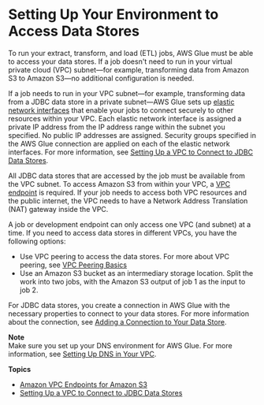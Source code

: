 # Setting Up Your Environment to Access Data Stores<a name="start-connecting"></a>

To run your extract, transform, and load \(ETL\) jobs, AWS Glue must be able to access your data stores\. If a job doesn't need to run in your virtual private cloud \(VPC\) subnet—for example, transforming data from Amazon S3 to Amazon S3—no additional configuration is needed\.

If a job needs to run in your VPC subnet—for example, transforming data from a JDBC data store in a private subnet—AWS Glue  sets up [elastic network interfaces](https://docs.aws.amazon.com/vpc/latest/userguide/VPC_ElasticNetworkInterfaces.html) that enable your jobs to connect securely to other resources within your VPC\. Each elastic network interface is assigned a private IP address from the IP address range within the subnet you specified\. No public IP addresses are assigned\. Security groups specified in the AWS Glue connection are applied on each of the elastic network interfaces\. For more information, see [Setting Up a VPC to Connect to JDBC Data Stores](setup-vpc-for-glue-access.md)\.  

All JDBC data stores that are accessed by the job must be available from the VPC subnet\. To access Amazon S3 from within your VPC, a [VPC endpoint](vpc-endpoints-s3.md) is required\. If your job needs to access both VPC resources and the public internet,  the VPC needs to have a Network Address Translation \(NAT\) gateway inside the VPC\.

 A job or development endpoint can only access one VPC \(and subnet\) at a time\. If you need to access data stores in different VPCs, you have the following options: 
+ Use VPC peering to access the data stores\. For more about VPC peering, see [VPC Peering Basics](https://docs.aws.amazon.com/vpc/latest/peering/vpc-peering-basics.html) 
+ Use an Amazon S3 bucket as an intermediary storage location\. Split the work into two jobs, with the Amazon S3 output of job 1 as the input to job 2\.

For JDBC data stores, you create a connection in AWS Glue with the necessary properties to connect to your data stores\. For more information about the connection, see [Adding a Connection to Your Data Store](populate-add-connection.md)\.

**Note**  
Make sure you set up your DNS environment for AWS Glue\. For more information, see [Setting Up DNS in Your VPC](set-up-vpc-dns.md)\. 

**Topics**
+ [Amazon VPC Endpoints for Amazon S3](vpc-endpoints-s3.md)
+ [Setting Up a VPC to Connect to JDBC Data Stores](setup-vpc-for-glue-access.md)
